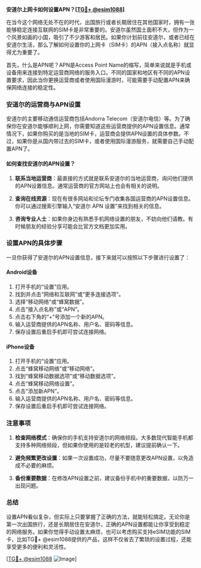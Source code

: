**安道尔上网卡如何设置APN？[[TG💪+ @esim1088](https://t.me/s/esim1088)]**

在当今这个网络无处不在的时代，出国旅行或者长期居住在其他国家时，拥有一张能够稳定连接互联网的SIM卡是非常重要的。安道尔虽然国土面积不大，但作为一个风景如画的小国，吸引了不少游客和居民。如果你计划前往安道尔，或者已经在安道尔生活，那么了解如何设置你的上网卡（SIM卡）的APN（接入点名称）就显得尤为重要了。

首先，什么是APN呢？APN是Access Point Name的缩写，简单来说就是手机或设备用来连接到特定运营商网络的服务入口。不同的国家和地区有不同的APN设置要求，因此当你更换运营商或者使用国际漫游时，可能需要手动配置APN来确保网络连接的稳定性。

### 安道尔的运营商与APN设置

安道尔的主要移动通信运营商包括Andorra Telecom（安道尔电信）等。为了确保你在安道尔能够顺利上网，你需要知道这些运营商提供的APN设置信息。通常情况下，如果你购买的是当地的SIM卡，运营商会提供APN设置的具体参数。不过，如果你是从国内带过去的SIM卡，或者使用国际漫游服务，就需要自己手动配置APN了。

#### 如何查找安道尔的APN设置？

1. **联系当地运营商**：最直接的方式就是联系安道尔的当地运营商，询问他们提供的APN设置信息。通常运营商的官方网站上也会有相关的说明。
   
2. **查询在线资源**：现在有很多网站和论坛专门收集各国运营商的APN设置信息。你可以通过搜索引擎输入“安道尔 APN 设置”来找到相关的信息。

3. **咨询专业人士**：如果你身边有熟悉手机网络设置的朋友，不妨向他们请教。有时候朋友的经验分享可能会比官方文档更加实用。

### 设置APN的具体步骤

一旦你获得了安道尔的APN设置信息，接下来就可以按照以下步骤进行设置了：

#### Android设备

1. 打开手机的“设置”应用。
2. 找到并点击“网络和互联网”或“更多连接选项”。
3. 选择“移动网络”或“蜂窝数据”。
4. 点击“接入点名称”或“APN”。
5. 点击右下角的“+”号添加一个新的APN。
6. 输入运营商提供的APN名称、用户名、密码等信息。
7. 保存设置后重启手机即可尝试连接网络。

#### iPhone设备

1. 打开手机的“设置”应用。
2. 点击“蜂窝移动网络”或“移动网络”。
3. 找到“蜂窝移动数据选项”或“移动数据选项”。
4. 点击“蜂窝移动网络设置”。
5. 点击“添加新APN”。
6. 输入运营商提供的APN名称、用户名、密码等信息。
7. 保存设置后重启手机即可尝试连接网络。

### 注意事项

1. **检查网络模式**：确保你的手机支持安道尔的网络频段。大多数现代智能手机都支持多种网络频段，但如果你使用的是较老的机型，建议提前确认一下。
   
2. **避免频繁更改设置**：如果一次设置成功，尽量不要随意更改APN设置，以免造成不必要的麻烦。

3. **备份重要数据**：在修改APN设置之前，建议备份手机中的重要数据，以防万一出现问题。

### 总结

设置APN看似复杂，但实际上只要掌握了正确的方法，就能轻松搞定。无论你是第一次出国旅行，还是长期居住在安道尔，正确的APN设置都能让你享受到稳定的网络服务。如果你觉得手动设置太麻烦，也可以考虑购买支持eSIM功能的SIM卡，比如TG💪+ @esim1088提供的产品，这样不仅省去了繁琐的设置过程，还能享受更多的便利和灵活性。

[[TG💪+ @esim1088](https://t.me/s/esim1088) ![Image](https://i.postimg.cc/4NQfJmqS/Snipaste-2025-05-13-00-14-12.png)]